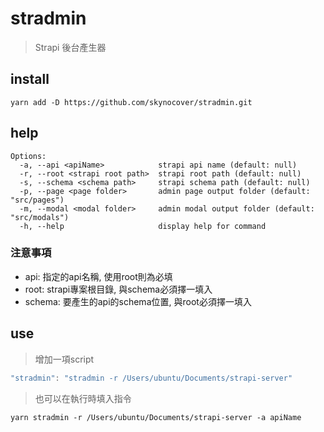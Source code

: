 # stradmin

> Strapi 後台產生器

## install

```
yarn add -D https://github.com/skynocover/stradmin.git
```

## help

```
Options:
  -a, --api <apiName>            strapi api name (default: null)
  -r, --root <strapi root path>  strapi root path (default: null)
  -s, --schema <schema path>     strapi schema path (default: null)
  -p, --page <page folder>       admin page output folder (default: "src/pages")
  -m, --modal <modal folder>     admin modal output folder (default: "src/modals")
  -h, --help                     display help for command
```

### 注意事項

- api: 指定的api名稱, 使用root則為必填
- root: strapi專案根目錄, 與schema必須擇一填入
- schema: 要產生的api的schema位置, 與root必須擇一填入

## use

> 增加一項script

```js
"stradmin": "stradmin -r /Users/ubuntu/Documents/strapi-server"
```

> 也可以在執行時填入指令

```
yarn stradmin -r /Users/ubuntu/Documents/strapi-server -a apiName
```
